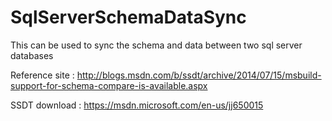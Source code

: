 # SqlServerSchemaDataSync
This can be used to sync the schema and data between two sql server databases

Reference site : http://blogs.msdn.com/b/ssdt/archive/2014/07/15/msbuild-support-for-schema-compare-is-available.aspx

SSDT download : https://msdn.microsoft.com/en-us/jj650015
